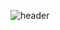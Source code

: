 ![header](https://capsule-render.vercel.app/api?type=waving&height=300&color=gradient&text=Hello,%20I'm%20Jay!)
<!--## Hello 👋, I'm Jay!-->

<!--
**j-oun/j-oun** is a ✨ _special_ ✨ repository because its `README.md` (this file) appears on your GitHub profile.

Here are some ideas to get you started:

- 🔭 I’m currently working on ...
- 🌱 I’m currently learning ...
- 👯 I’m looking to collaborate on ...
- 🤔 I’m looking for help with ...
- 💬 Ask me about ...
- 📫 How to reach me: ...
- 😄 Pronouns: ...
- ⚡ Fun fact: ...
-->
